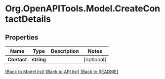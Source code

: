 # Org.OpenAPITools.Model.CreateContactDetails
## Properties

Name | Type | Description | Notes
------------ | ------------- | ------------- | -------------
**Contact** | **string** |  | [optional] 

[[Back to Model list]](../README.md#documentation-for-models) [[Back to API list]](../README.md#documentation-for-api-endpoints) [[Back to README]](../README.md)

